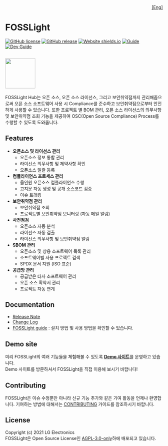 <!--
Copyright (c) 2021 LG Electronics
SPDX-License-Identifier: AGPL-3.0-only
 -->
<p align='right'>
  <a href="https://github.com/fosslight/fosslight_system/blob/main/README.md">[Eng]</a>
</p>

# FOSSLight

[![GitHub license](https://img.shields.io/github/license/fosslight/fosslight.svg)](https://github.com/fosslight/fosslight/blob/main/LICENSE) [![GitHub release](https://img.shields.io/github/release/fosslight/fosslight.svg)](https://GitHub.com/fosslight/fosslight/releases/) [![Website shields.io](https://img.shields.io/website-up-down-green-red/http/demo.fosslight.org.svg)](http://demo.fosslight.org/) [![Guide](http://img.shields.io/badge/-doc-blue?style=flat-square&logo=github&link=https://fosslight.org/fosslight-guide-en/)](https://fosslight.org/fosslight-guide-en/) [![Dev Guide](https://img.shields.io/badge/Springboot-6DB33F?style=flat-square&logo=Spring&logoColor=white)](https://fosslight.org/fosslight-guide-en/features/1_developer.html)

<a href="https://fosslight.org"><img src="https://user-images.githubusercontent.com/50347670/115320108-287aeb80-a1bc-11eb-869b-5ef9431ac3d3.png" width="96"></a>  
---
FOSSLight Hub는 오픈 소스, 오픈 소스 라이선스, 그리고 보안취약점까지 관리해줌으로써 오픈 소스 소프트웨어 사용 시 Compliance를 준수하고 보안취약점으로부터 안전하게 사용할 수 있습니다. 또한 프로젝트 별 BOM 관리, 오픈 소스 라이선스의 의무사항 및 보안취약점 조회 기능을 제공하여 OSC(Open Source Compliance) Process를 수행할 수 있도록 도와줍니다.

## Features
- **오픈소스 및 라이선스 관리**
  - 오픈소스 정보 통합 관리
  - 라이선스 의무사항 및 제약사항 확인
  - 오픈소스 일괄 등록
- **컴플라이언스 프로세스 관리**
  - 올인원 오픈소스 컴플라이언스 수행
  - 고지문 자동 생성 및 공개 소스코드 검증
  - 이슈 트래킹
- **보안취약점 관리**
  - 보안취약점 조회
  - 프로젝트별 보안취약점 모니터링 (자동 메일 알림)
- **사전점검**
  - 오픈소스 자동 분석
  - 라이선스 자동 검출
  - 라이선스 의무사항 및 보안취약점 알림
- **SBOM 관리**
  - 오픈소스 및 상용 소프트웨어 목록 관리
  - 소프트웨어별 사용 프로젝트 검색
  - SPDX 문서 지원 (ISO 표준)
- **공급망 관리**
  - 공급받은 타사 소프트웨어 관리
  - 오픈 소스 확약서 관리
  - 프로젝트 자동 연계

## Documentation
- [Release Note](https://github.com/fosslight/fosslight_system/blob/main/RELEASE_NOTES.md) 
- [Change Log](https://github.com/fosslight/fosslight_system/blob/main/CHANGELOG.md)
- [FOSSLight guide](https://fosslight.org/fosslight-guide-en/) : 설치 방법 및 사용 방법을 확인할 수 있습니다.

## Demo site
미리 FOSSLight의 여러 기능들을 체험해볼 수 있도록 [**Demo 사이트**](https://demo.fosslight.org/)를 운영하고 있습니다.  
Demo 사이트를 방문하셔서 FOSSLight을 직접 이용해 보시기 바랍니다!

## Contributing
FOSSLight은 이슈 수정뿐만 아니라 신규 기능 추가와 같은 기여 활동을 언제나 환영합니다. 기여하는 방법에 대해서는 [CONTRIBUTING](CONTRIBUTING.md) 가이드를 참조하시기 바랍니다.

## License
Copyright (c) 2021 LG Electronics  
FOSSLight은 Open Source License인 [AGPL-3.0-only](LICENSE)하에 배포되고 있습니다.
